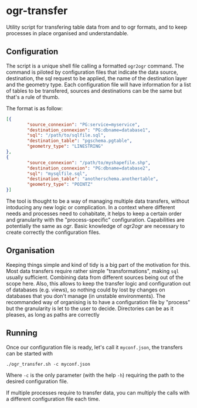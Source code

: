 # ogr-transfer

Utility script for transfering table data from and to ogr formats, and to keep processes in place organised and understandable.

## Configuration

The script is a unique shell file calling a formatted `ogr2ogr` command. The command is piloted by configuration files that indicate the data source, destination, the sql request to be applied, the name of the destination layer and the geometry type. Each configuration file will have information for a list of tables to be transfered, sources and destinations can be the same but that's a rule of thumb.

The format is as follow:

```json
[{
        "source_connexion": "PG:service=myservice",
        "destination_connexion": "PG:dbname=database1",
        "sql": "/path/to/sqlfile.sql",
        "destination_table": "pgschema.pgtable",
        "geometry_type": "LINESTRING"
},
{
        "source_connexion": "/path/to/myshapefile.shp",
        "destination_connexion": "PG:dbname=database2",
        "sql": "mysqlfile.sql",
        "destination_table": "anotherschema.anothertable",
        "geometry_type": "POINTZ"
}]
```

The tool is thought to be a way of managing multiple data transfers, without intoducing any new logic or complication. In a context where different needs and processes need to cohabitate, it helps to keep a certain order and granularity with the "process-specific" configuration. Capabilities are potentially the same as _ogr_. Basic knowledge of _ogr2ogr_ are necessary to create correctly the configuration files. 

## Organisation

Keeping things simple and kind of tidy is a big part of the motivation for this. Most data transfers require rather simple "transformations", making `sql` usually sufficient. Combining data from different sources being out of the scope here. Also, this allows to keep the transfer logic and configuration out of databases (e.g. views), so nothing could by lost by changes on databases that you don't manage (in unstable environments). The recommanded way of organising is to have a configuration file by "process" but the granularity is let to the user to decide. Directories can be as it pleases, as long as paths are correctly 

## Running

Once our configuration file is ready, let's call it `myconf.json`, the transfers can be started with

```shell
./ogr_transfer.sh -c myconf.json
```

Where `-c` is the only parameter (with the help `-h`) requiring the path to the desired configuration file.

If multiple processes require to transfer data, you can multiply the calls with a different configuration file each time.
